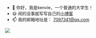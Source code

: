 - 👋 你好，我是kenvie，一个普通的大学生！
- 😃 闲的没事就写写自己的[小博客](https://kenvie.com)
- 📫 我的邮箱地址是： 7097341@qq.com

<a href="https://github.com/cpt-kenvie">
  <img align="center" src="https://github-readme-stats.vercel.app/api?username=cpt-kenvie&show_icons=true" />
</a>
